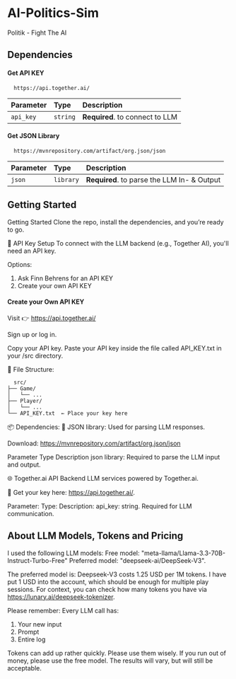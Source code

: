 
# AI-Politics-Sim

Politik - Fight The AI



## Dependencies

#### Get API KEY

```http
  https://api.together.ai/
```

| Parameter | Type     | Description                |
| :-------- | :------- | :------------------------- |
| `api_key` | `string` | **Required**. to connect to LLM |

#### Get JSON Library 

```http
  https://mvnrepository.com/artifact/org.json/json
```

| Parameter | Type     | Description                       |
| :-------- | :------- | :-------------------------------- |
| `json`      | `library` | **Required**. to parse the LLM In- & Output  |



## Getting Started
 Getting Started
Clone the repo, install the dependencies, and you’re ready to go.

🔑 API Key Setup
To connect with the LLM backend (e.g., Together AI), you'll need an API key.

Options:
1. Ask Finn Behrens for an API KEY
2. Create your own API KEY

#### Create your Own API KEY
Visit 👉 https://api.together.ai/

Sign up or log in.

Copy your API key.
Paste your API key inside the file called API_KEY.txt in your /src directory.

📄 File Structure:

```http
  src/
├── Game/
│   └── ...
├── Player/
│   └── ...
└── API_KEY.txt  ← Place your key here
```

📦 Dependencies:
🧩 JSON library:
Used for parsing LLM responses.

Download: https://mvnrepository.com/artifact/org.json/json

Parameter Type Description
json library: Required to parse the LLM input and output.

🌐 Together.ai API
Backend LLM services powered by Together.ai.

🔗 Get your key here: https://api.together.ai/.

Parameter: Type: Description:
api_key: string. Required for LLM communication.



## About LLM Models, Tokens and Pricing
I used the following LLM models:
Free model: "meta-llama/Llama-3.3-70B-Instruct-Turbo-Free"
Preferred model: "deepseek-ai/DeepSeek-V3".

The preferred model is: Deepseek-V3 costs 1.25 USD per 1M tokens.
I have put 1 USD into the account, which should be enough for multiple play sessions.
For context, you can check how many tokens you have via https://lunary.ai/deepseek-tokenizer.

Please remember:
Every LLM call has:
1. Your new input
2. Prompt
3. Entire log

Tokens can add up rather quickly.
Please use them wisely. If you run out of money, please use the free model.
The results will vary, but will still be acceptable.